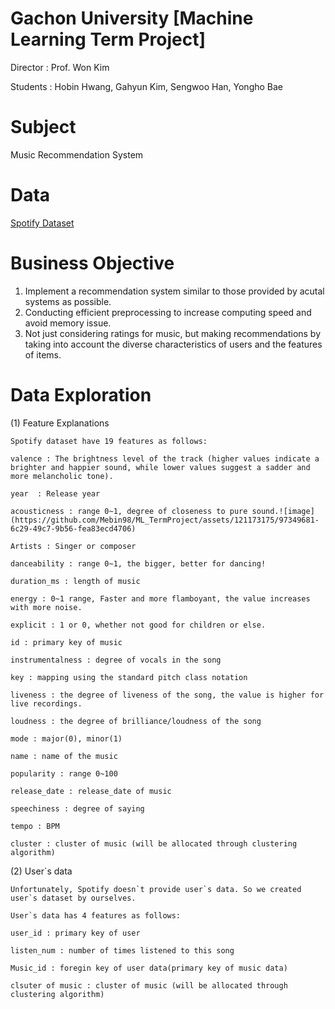 # Gachon University [Machine Learning Term Project]
Director : Prof. Won Kim

Students : Hobin Hwang, Gahyun Kim, Sengwoo Han, Yongho Bae

# Subject 
Music Recommendation System

# Data
[Spotify Dataset](https://www.kaggle.com/datasets/vatsalmavani/spotify-dataset)

# Business Objective
1. Implement a recommendation system similar to those provided by acutal systems as possible.
2. Conducting efficient preprocessing to increase computing speed and avoid memory issue.
3. Not just considering ratings for music, but making recommendations by taking into account the diverse characteristics of users and the features of items.


# Data Exploration
(1) Feature Explanations

    Spotify dataset have 19 features as follows:

    valence : The brightness level of the track (higher values indicate a brighter and happier sound, while lower values suggest a sadder and more melancholic tone).

    year  : Release year
    
    acousticness : range 0~1, degree of closeness to pure sound.![image](https://github.com/Mebin98/ML_TermProject/assets/121173175/97349681-6c29-49c7-9b56-fea83ecd4706)

    Artists : Singer or composer

    danceability : range 0~1, the bigger, better for dancing!

    duration_ms : length of music

    energy : 0~1 range, Faster and more flamboyant, the value increases with more noise.

    explicit : 1 or 0, whether not good for children or else.

    id : primary key of music

    instrumentalness : degree of vocals in the song

    key : mapping using the standard pitch class notation

    liveness : the degree of liveness of the song, the value is higher for live recordings.

    loudness : the degree of brilliance/loudness of the song

    mode : major(0), minor(1)

    name : name of the music

    popularity : range 0~100

    release_date : release_date of music

    speechiness : degree of saying

    tempo : BPM

    cluster : cluster of music (will be allocated through clustering algorithm)

(2) User`s data

    Unfortunately, Spotify doesn`t provide user`s data. So we created user`s dataset by ourselves. 

    User`s data has 4 features as follows:

    user_id : primary key of user

    listen_num : number of times listened to this song

    Music_id : foregin key of user data(primary key of music data) 

    clsuter of music : cluster of music (will be allocated through clustering algorithm)




    






